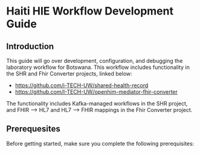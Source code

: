 # Haiti HIE Workflow Development Guide

## Introduction
This guide will go over development, configuration, and debugging the laboratory workflow for Botswana. This 
workflow includes functionality in the SHR and Fhir Converter projects, linked below:

- https://github.com/i-TECH-UW/shared-health-record
- https://github.com/I-TECH-UW/openhim-mediator-fhir-converter

The functionality includes Kafka-managed workflows in the SHR project, and FHIR --> HL7 and HL7 --> FHIR mappings in the Fhir Converter project. 


## Prerequesites
Before getting started, make sure you complete the following prerequisites:

